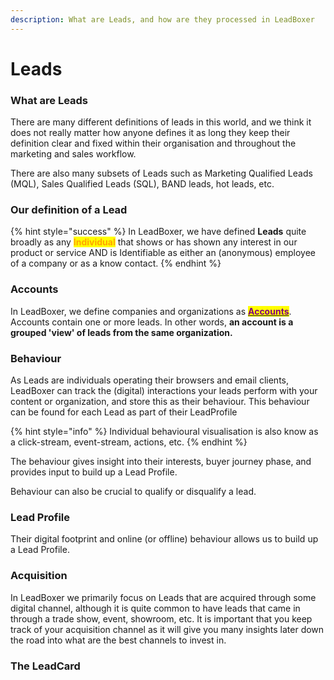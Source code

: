 ```yaml
---
description: What are Leads, and how are they processed in LeadBoxer
---
```


# Leads

### What are Leads

There are many different definitions of leads in this world, and we think it does not really matter how anyone defines it as long they keep their definition clear and fixed within their organisation and throughout the marketing and sales workflow.

There are also many subsets of Leads such as Marketing Qualified Leads (MQL), Sales Qualified Leads (SQL), BAND leads, hot leads, etc.

### Our definition of a Lead

{% hint style="success" %}
In LeadBoxer, we have defined **Leads** quite broadly as any <mark style="color:orange;">**Individual**</mark> that shows or has shown any interest in our product or service AND is Identifiable as either an (anonymous) employee of a company or as a know contact.
{% endhint %}

### Accounts

In LeadBoxer, we define companies and organizations as [<mark style="color:purple;">**Accounts**</mark>](projects.md#undefined). Accounts contain one or more leads. In other words, **an account is a grouped 'view' of leads from the same organization.**

### Behaviour

As Leads are individuals operating their browsers and email clients, LeadBoxer can track the (digital) interactions your leads perform with your content or organization, and store this as their behaviour. This behaviour can be found for each Lead as part of their LeadProfile&#x20;

{% hint style="info" %}
Individual behavioural visualisation is also know as a click-stream, event-stream, actions, etc.
{% endhint %}

The behaviour gives insight into their interests, buyer journey phase, and provides input to build up a Lead Profile.&#x20;

Behaviour can also be crucial to qualify or disqualify a lead.

### Lead Profile

Their digital footprint and online (or offline) behaviour allows us to build up a Lead Profile.

### Acquisition

In LeadBoxer we primarily focus on Leads that are acquired through some digital channel, although it is quite common to have leads that came in through a trade show, event, showroom, etc. It is important that you keep track of your acquisition channel as it will give you many insights later down the road into what are the best channels to invest in.

### The LeadCard



